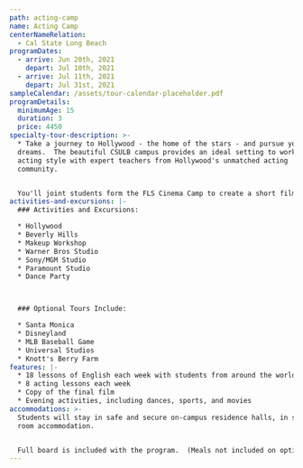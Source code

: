 ```yaml
---
path: acting-camp
name: Acting Camp
centerNameRelation:
  - Cal State Long Beach
programDates:
  - arrive: Jun 20th, 2021
    depart: Jul 10th, 2021
  - arrive: Jul 11th, 2021
    depart: Jul 31st, 2021
sampleCalendar: /assets/tour-calendar-placeholder.pdf
programDetails:
  minimumAge: 15
  duration: 3
  price: 4450
specialty-tour-description: >-
  * Take a journey to Hollywood - the home of the stars - and pursue your acting
  dreams.  The beautiful CSULB campus provides an ideal setting to work on your
  acting style with expert teachers from Hollywood's unmatched acting
  community.  


  You'll joint students form the FLS Cinema Camp to create a short film.  Students must learn to act in front of a camera and hone skill in enunciation, character analysis, improvisation, and reacting to other characters in a scene.
activities-and-excursions: |-
  ### Activities and Excursions:

  * Hollywood
  * Beverly Hills
  * Makeup Workshop
  * Warner Bros Studio 
  * Sony/MGM Studio
  * Paramount Studio
  * Dance Party



  ### Optional Tours Include:

  * Santa Monica
  * Disneyland
  * MLB Baseball Game
  * Universal Studios
  * Knott's Berry Farm
features: |-
  * 18 lessons of English each week with students from around the world
  * 8 acting lessons each week
  * Copy of the final film
  * Evening activities, including dances, sports, and movies
accommodations: >-
  Students will stay in safe and secure on-campus residence halls, in shared
  room accommodation.


  Full board is included with the program.  (Meals not included on optional activities.)
---
```

